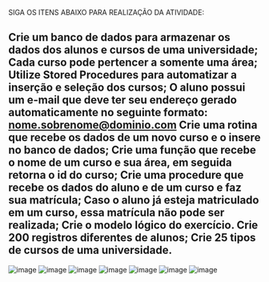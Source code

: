 SIGA OS ITENS ABAIXO PARA REALIZAÇÃO DA ATIVIDADE:

Crie um banco de dados para armazenar os dados dos alunos e cursos de uma universidade;
Cada curso pode pertencer a somente uma área;
Utilize Stored Procedures para automatizar a inserção e seleção dos cursos;
O aluno possui um e-mail que deve ter seu endereço gerado automaticamente no seguinte formato: nome.sobrenome@dominio.com
Crie uma rotina que recebe os dados de um novo curso e o insere no banco de dados;
Crie uma função que recebe o nome de um curso e sua área, em seguida retorna o id do curso;
Crie uma procedure que recebe os dados do aluno e de um curso e faz sua matrícula;
Caso o aluno já esteja matriculado em um curso, essa matrícula não pode ser realizada;
Crie o modelo lógico do exercício.
Crie 200 registros diferentes de alunos;
Crie 25 tipos de cursos de uma universidade.
------------------------------------------------------------------------------------------------------------------------------------------------------------------------------------
![image](https://github.com/Aceskrr/Universidade/assets/134974864/ae229bc1-cf28-489f-81c8-ca5d2ca428e8)
![image](https://github.com/Aceskrr/Universidade/assets/134974864/1d2d9d06-8a82-49b3-a55d-9c7cecd68052)
![image](https://github.com/Aceskrr/Universidade/assets/134974864/26e17506-f5a7-470d-856b-375873698bb4)
![image](https://github.com/Aceskrr/Universidade/assets/134974864/e62f5dbe-1dbb-461f-8b61-fa700e96de0f)
![image](https://github.com/Aceskrr/Universidade/assets/134974864/d6781cbd-d4af-4077-a581-e1c4ecd1a779)
![image](https://github.com/Aceskrr/Universidade/assets/134974864/5ed57d47-3d84-44cf-b002-851c44043b6b)
![image](https://github.com/Aceskrr/Universidade/assets/134974864/19bbfe8e-ca43-485c-94c7-2520c75509a4)



